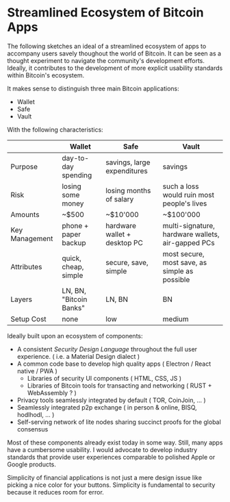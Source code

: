 # Streamlined Ecosystem of Bitcoin Apps

The following sketches an ideal of a streamlined ecosystem of apps to accompany users savely thoughout the world of Bitcoin.
It can be seen as a thought experiment to navigate the community's development efforts. Ideally, it contributes to the development of more explicit usability standards within Bitcoin's ecosystem.

It makes sense to distinguish three main Bitcoin applications:
- Wallet
- Safe
- Vault

With the following characteristics:

|                | Wallet                  | Safe                         | Vault                                             |
|----------------|-------------------------|------------------------------|---------------------------------------------------|
| Purpose        | day-to-day spending     | savings, large expenditures  | savings                                           |
| Risk           | losing some money       | losing months of salary      | such a loss would ruin most people's lives        |
| Amounts        | ~$500                   | ~$10'000                     | ~$100'000                                         |
| Key Management | phone + paper backup    | hardware wallet + desktop PC | multi-signature, hardware wallets, air-gapped PCs |
| Attributes     | quick, cheap, simple    | secure, save, simple         | most secure, most save, as simple as possible     |
| Layers         | LN, BN, "Bitcoin Banks" | LN, BN                       | BN                                                |
| Setup Cost     | none                    | low                          | medium                                            |


Ideally built upon an ecosystem of components: 
- A consistent *Security Design Language* throughout the full user experience. ( i.e. a Material Design dialect )
- A common code base to develop high quality apps ( Electron / React native / PWA  )
  - Libraries of security UI components ( HTML, CSS, JS )
  - Libraries of Bitcoin tools for transacting and networking ( RUST + WebAssembly ? )
- Privacy tools seamlessly integrated by default ( TOR, CoinJoin, ... )
- Seamlessly integrated p2p exchange ( in person & online, BISQ, hodlhodl, ... )
- Self-serving network of lite nodes sharing succinct proofs for the global consensus

Most of these components already exist today in some way. Still, many apps have a cumbersome usability. 
I would advocate to develop industry standards that provide user experiences comparable to polished Apple or Google products.

Simplicity of financial applications is not just a mere design issue like picking a nice color for your buttons. 
Simplicity is fundamental to security because it reduces room for error. 
